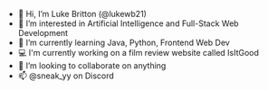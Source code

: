 - 👋 Hi, I’m Luke Britton (@lukewb21)
- 👀 I’m interested in Artificial Intelligence and Full-Stack Web Development
- 🌱 I’m currently learning Java, Python, Frontend Web Dev
- 💻 I'm currently working on a film review website called IsItGood
- 💞️ I’m looking to collaborate on anything
- 📫 @sneak_yy on Discord

<!---
lukewb21/lukewb21 is a ✨ special ✨ repository because its `README.md` (this file) appears on your GitHub profile.
You can click the Preview link to take a look at your changes.
--->
